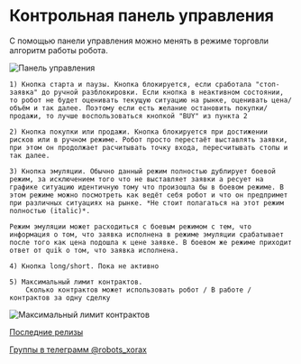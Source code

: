 # Контрольная панель управления

С помощью панели управления можно менять в режиме торговли алгоритм работы робота. 

![Панель управления](https://raw.githubusercontent.com/koras/robot_xorax/master/images/readme/control_panel_read.png)


    1) Кнопка старта и паузы. Кнопка блокируется, если сработала "стоп-заявка" до ручной разблокировки. Если кнопка в неактивном состоянии, то робот не будет оценивать текущую ситуацию на рынке, оценивать цена/объём и так далее. Поэтому если есть желание остановить покупки/продажи, то лучше воспользоваться кнопкой "BUY" из пункта 2
    
    2) Кнопка покупки или продажи. Кнопка блокируется при достижении рисков или в ручном режиме. Робот просто перестаёт выставлять заявки, при этом он продолжает расчитывать точку входа, пересчитывать стопы и так далее.

    3) Кнопка эмуляции. Обычно данный режим полностью дублирует боевой режим, за исключением того что не выставляет заявки а ресует на графике ситуацию идентичную тому что произошла бы в боевом режиме. В этом режиме можно посмотреть как ведёт себя робот и что он предпримет при различных ситуациях на рынке. *Не стоит полагаться на этот режим полностью (italic)*. 
    
    Режим эмуляции может расходиться с боевым режимом с тем, что информация о том, что заявка исполнена в режиме эмуляции срабатывает после того как цена подошла к цене заявке. В боевом же режиме приходит ответ от quik о том, что заявка исполнена.

    4) Кнопка long/short. Пока не активно

    5) Максимальный лимит контрактов. 
        Сколько контрактов может использовать робот / В работе / контрактов за одну сделку

![Максимальный лимит контрактов](https://raw.githubusercontent.com/koras/robot_xorax/master/images/readme/panel_limit.PNG)



    

[Последние релизы](https://github.com/koras/robot_xorax/releases)

[Группы в телеграмм @robots_xorax](https://t.me/robots_xorax)


